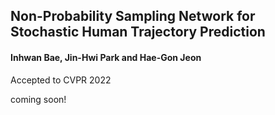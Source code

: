 ## Non-Probability Sampling Network for Stochastic Human Trajectory Prediction

#### Inhwan Bae, Jin-Hwi Park and Hae-Gon Jeon

Accepted to CVPR 2022

coming soon!
